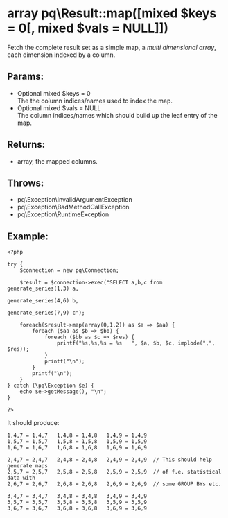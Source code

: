 # array pq\Result::map([mixed $keys = 0[, mixed $vals = NULL]])

Fetch the complete result set as a simple map, a *multi dimensional array*, each dimension indexed by a column.

## Params:

* Optional mixed $keys = 0  
  The the column indices/names used to index the map.
* Optional mixed $vals = NULL  
  The column indices/names which should build up the leaf entry of the map.

## Returns:

* array, the mapped columns.

## Throws:

* pq\Exception\InvalidArgumentException
* pq\Exception\BadMethodCallException
* pq\Exception\RuntimeException

## Example:

	<?php

	try {
		$connection = new pq\Connection;
		
		$result = $connection->exec("SELECT a,b,c from generate_series(1,3) a, 
													   generate_series(4,6) b, 
													   generate_series(7,9) c");

		foreach($result->map(array(0,1,2)) as $a => $aa) {
			foreach ($aa as $b => $bb) {
				foreach ($bb as $c => $res) {
					printf("%s,%s,%s = %s   ", $a, $b, $c, implode(",", $res));
				}
				printf("\n");
			}
			printf("\n");
		}
	} catch (\pq\Exception $e) {
		echo $e->getMessage(), "\n";
	}

	?>


It should produce:

	1,4,7 = 1,4,7   1,4,8 = 1,4,8   1,4,9 = 1,4,9   
	1,5,7 = 1,5,7   1,5,8 = 1,5,8   1,5,9 = 1,5,9   
	1,6,7 = 1,6,7   1,6,8 = 1,6,8   1,6,9 = 1,6,9   

	2,4,7 = 2,4,7   2,4,8 = 2,4,8   2,4,9 = 2,4,9  // This should help generate maps 
	2,5,7 = 2,5,7   2,5,8 = 2,5,8   2,5,9 = 2,5,9  // of f.e. statistical data with   
	2,6,7 = 2,6,7   2,6,8 = 2,6,8   2,6,9 = 2,6,9  // some GROUP BYs etc.           

	3,4,7 = 3,4,7   3,4,8 = 3,4,8   3,4,9 = 3,4,9   
	3,5,7 = 3,5,7   3,5,8 = 3,5,8   3,5,9 = 3,5,9   
	3,6,7 = 3,6,7   3,6,8 = 3,6,8   3,6,9 = 3,6,9   
